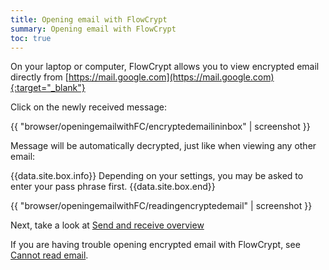 ```yaml
---
title: Opening email with FlowCrypt
summary: Opening email with FlowCrypt
toc: true
---
```


On your laptop or computer, FlowCrypt allows you to view encrypted email directly from [https://mail.google.com](https://mail.google.com){:target="_blank"}

Click on the newly received message:

{{ "browser/openingemailwithFC/encryptedemailininbox" | screenshot }}

Message will be automatically decrypted, just like when viewing any other email:

{{data.site.box.info}}
Depending on your settings, you may be asked to enter your pass phrase first.
{{data.site.box.end}}

{{ "browser/openingemailwithFC/readingencryptedemail" | screenshot }}

Next, take a look at [Send and receive overview](index.html)

If you are having trouble opening encrypted email with FlowCrypt, see [Cannot read email](/docs/help/cannot-read-email.html).
